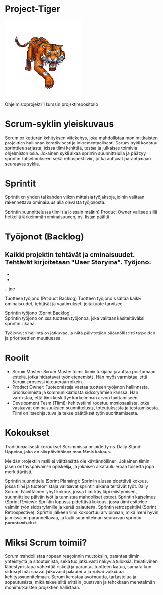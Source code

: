 # Project-Tiger
![alt text](Project-TIGER-tosipieni.png)

Ohjelmistoprojekti 1 kurssin projektirepositorio

# Scrum-syklin yleiskuvaus
Scrum on ketterän kehityksen viitekehys, joka mahdollistaa monimutkaisten projektien hallinnan iteratiivisesti ja inkrementaalisesti. Scrum-sykli koostuu sprinttien sarjasta, joissa tiimi kehittää, testaa ja julkaisee toimivia ohjelmiston osia. Jokainen sykli alkaa sprintin suunnittelulla ja päättyy sprintin katselmukseen sekä retrospektiiviin, jotka auttavat parantamaan seuraavaa sykliä.


# Sprintit
Sprintit on yhden tai kahden viikon mittaisia työjaksoja, joihin valitaan rakennettava ominaisuus alla olevasta työjonosta.

Sprintin suunnittelussa tiimi (ja joissain määrin) Product Owner valitsee sillä hetkellä tärkeimmän ominaisuuden, ns. listan päältä.
# Työjonot (Backlog)
Kaikki projektin tehtävät ja ominaisuudet. Tehtävät kirjoitetaan "User Storyina".
**Työjono:**
-
-
-
...jne


Tuotteen työjono (Product Backlog)
Tuotteen työjono sisältää kaikki ominaisuudet, tehtävät ja vaatimukset, joita tuote tarvitsee.

Sprintin työjono (Sprint Backlog).  
Sprintin työjono on osa tuotteen työjonoa, joka valitaan käsiteltäväksi sprintin aikana. 

Työjonojen hallinta on jatkuvaa, ja niitä päivitetään säännöllisesti tarpeiden ja prioriteettien muuttuessa.


# Roolit
- Scrum Master: Scrum Master toimii tiimin tukijana ja auttaa poistamaan esteitä, jotka hidastavat työn etenemistä. Hän myös varmistaa, että Scrum-prosessi toteutetaan oikein.
- Product Owner: Tuoteomistaja vastaa tuotteen työjonon hallinnasta, priorisoinnista ja kommunikaatiosta sidosryhmien kanssa. Hän varmistaa, että tiimi keskittyy korkeimman arvon tuottamiseen.
- Development Team (Tiimi): Kehitystiimi koostuu moniosaajista, jotka vastaavat ominaisuuksien suunnittelusta, toteutuksesta ja testaamisesta. Tiimi on itseohjautuva ja tekee päätökset työn suorittamisesta. 
# Kokoukset
Traditionaalisesti kokoukset Scrummissa on pidetty ns. Daily Stand-Uppeina, joka on siis päivittäinen max 15min kokous. 

Meidän projektiin malli ei välttämättä ole käytännöllinen. Jokainen tiimin jäsen on täyspäiväinen opiskelija, ja jokaisen aikataulu eroaa toisesta jopa merkittävästi.

Sprintin suunnittelu (Sprint Planning): Sprintin alussa pidettävä kokous, jossa tiimi ja tuoteomistaja valitsevat sprintin aikana tehtävät työt.
Daily Scrum: Päivittäinen lyhyt kokous, jossa tiimi käy läpi edistymisen, suunnittelee päivän työt ja tunnistaa mahdolliset esteet.
Sprintin katselmus (Sprint Review): Sprintin lopussa pidettävä kokous, jossa tiimi esittelee valmiin työn sidosryhmille ja kerää palautetta.
Sprintin retrospektiivi (Sprint Retrospective): Sprintin jälkeen tiimi kokoontuu arvioimaan, mikä meni hyvin ja missä on parannettavaa, ja laatii suunnitelman seuraavan sprintin parantamiseksi.

# Miksi Scrum toimii?
Scrum mahdollistaa nopean reagoinnin muutoksiin, parantaa tiimin yhteistyötä ja sitoutumista, sekä tuo jatkuvasti näkyviä tuloksia. Iteratiivinen lähestymistapa vähentää riskejä ja parantaa tuotteen laatua, samalla kun sidosryhmät saavat jatkuvasti palautetta ja voivat vaikuttaa kehityssuunnitelmaan. Scrum korostaa avoimuutta, tarkastelua ja sopeutumista, mikä tekee siitä erittäin joustavan ja tehokkaan menetelmän monimutkaisten projektien hallintaan.